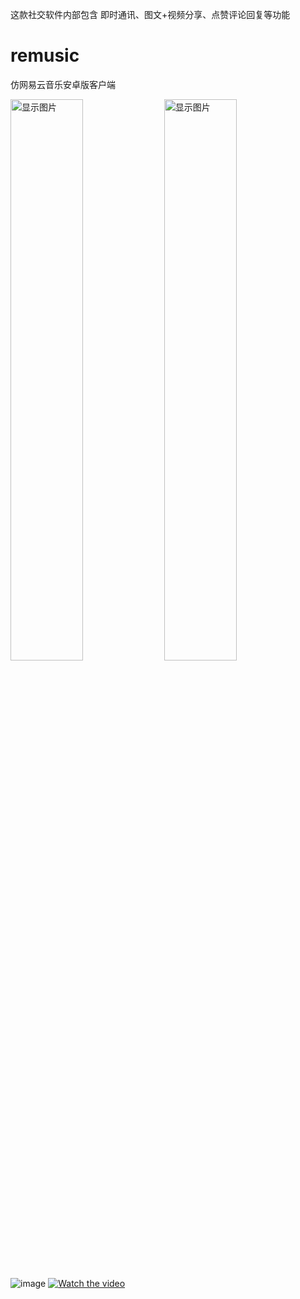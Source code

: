 这款社交软件内部包含 即时通讯、图文+视频分享、点赞评论回复等功能

# remusic
仿网易云音乐安卓版客户端

<img width="48%" src="https://imaptest.oss-cn-beijing.aliyuncs.com/show/1.jpg"  alt="显示图片" />
<img width="48%" src="https://imaptest.oss-cn-beijing.aliyuncs.com/show/3.jpg"  alt="显示图片" />

![image](https://imaptest.oss-cn-beijing.aliyuncs.com/show/1.jpg)
[![Watch the video](https://imaptest.oss-cn-beijing.aliyuncs.com/show/WechatIMG3.jpg)](https://imaptest.oss-cn-beijing.aliyuncs.com/show/1579336917262884.mp4)
